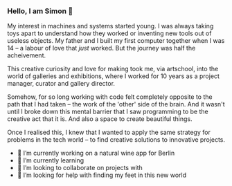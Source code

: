 ### Hello, I am Simon 🤝

My interest in machines and systems started young. I was always taking toys apart to understand how they worked or inventing new tools out of useless objects.
My father and I built my first computer together when I was 14 – a labour of love that *just* worked. But the journey was half the acheivement.

This creative curiosity and love for making took me, via artschool, into the world of galleries and exhibitions, where I worked for 10 years as a project manager, curator and gallery director.

Somehow, for so long working with code felt completely opposite to the path that I had taken – the work of the 'other' side of the brain. And it wasn't until I broke down this mental barrier that I saw programming to be the creative act that it is. And also a space to create beautiful things.

Once I realised this, I knew that I wanted to apply the same strategy for problems in the tech world – to find creative solutions to innovative projects.

- 🔭 I’m currently working on a natural wine app for Berlin
- 🌱 I’m currently learning 
- 👯 I’m looking to collaborate on projects with 
- 🤔 I’m looking for help with finding my feet in this new world
